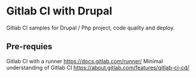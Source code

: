 # Gitlab CI with Drupal

Gitlab CI samples for Drupal / Php project, code quality and deploy.

## Pre-requies

Gitlab CI with a runner https://docs.gitlab.com/runner/
Minimal understanding of Gitlab CI https://about.gitlab.com/features/gitlab-ci-cd/
